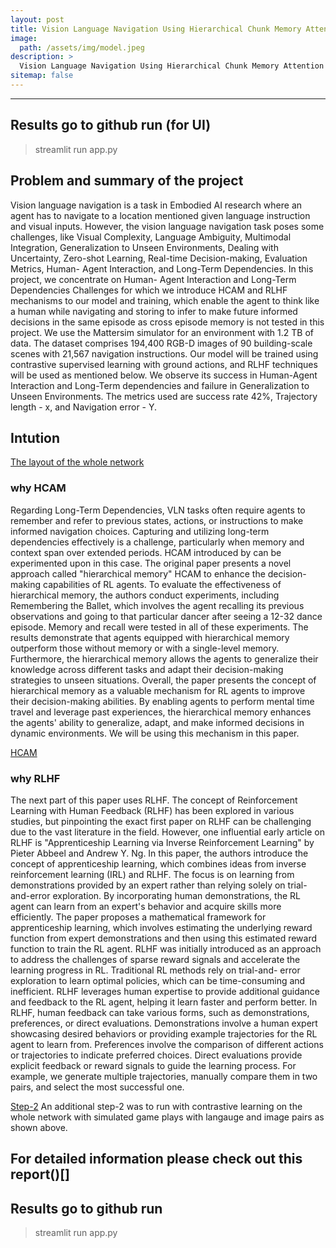 ```yaml
---
layout: post
title: Vision Language Navigation Using Hierarchical Chunk Memory Attention and Reinforcement Learning with Human Feedback
image: 
  path: /assets/img/model.jpeg
description: >
  Vision Language Navigation Using Hierarchical Chunk Memory Attention and Reinforcement Learning with Human Feedback
sitemap: false
---
```

---

## Results go to github run (for UI)
> streamlit run app.py


## Problem and summary of the project

Vision language navigation is a task in Embodied AI research where an agent has to navigate to a location mentioned given language instruction and visual inputs. However, the vision language navigation task poses some challenges, like Visual Complexity, Language Ambiguity, Multimodal Integration, Generalization to Unseen Environments, Dealing with Uncertainty, Zero-shot Learning, Real-time Decision-making, Evaluation Metrics, Human- Agent Interaction, and Long-Term Dependencies. In this project, we concentrate on Human- Agent Interaction and Long-Term Dependencies Challenges for which we introduce HCAM and RLHF mechanisms to our model and training, which enable the agent to think like a human while navigating and storing to infer to make future informed decisions in the same episode as cross episode memory is not tested in this project. We use the Mattersim simulator for an environment with 1.2 TB of data. The dataset comprises 194,400 RGB-D images of 90 building-scale scenes with 21,567 navigation instructions. Our model will be trained using contrastive supervised learning with ground actions, and RLHF techniques will be used as mentioned below. We observe its success in Human-Agent Interaction and Long-Term dependencies and failure in Generalization to Unseen Environments. The metrics used are success rate 42%, Trajectory length - x, and Navigation error - Y.  

## Intution 

[The layout of the whole network](/assets/img/arvl.jpeg)

### why HCAM

Regarding Long-Term Dependencies, VLN tasks often require agents to remember and refer to previous states, actions, or instructions to make informed navigation choices. Capturing and utilizing long-term dependencies effectively is a challenge, particularly when memory and context span over extended periods. HCAM introduced by can be experimented upon in this case. The original paper presents a novel approach called "hierarchical memory" HCAM to enhance the decision-making capabilities of RL agents. To evaluate the effectiveness of hierarchical memory, the authors conduct experiments, including Remembering the Ballet, which involves the agent recalling its previous observations and going to that particular dancer after seeing a 12-32 dance episode. Memory and recall were tested in all of these experiments. The results demonstrate that agents equipped with hierarchical memory outperform those without memory or with a single-level memory.
Furthermore, the hierarchical memory allows the agents to generalize their knowledge across different tasks and adapt their decision-making strategies to unseen situations. Overall, the paper presents the concept of hierarchical memory as a valuable mechanism for RL agents to improve their decision-making abilities. By enabling agents to perform mental time travel and leverage past experiences, the hierarchical memory enhances the agents' ability to generalize, adapt, and make informed decisions in dynamic environments. We will be using this mechanism in this paper.

[HCAM](assets/img/Hcam.png)

### why RLHF

The next part of this paper uses RLHF. The concept of Reinforcement Learning with Human Feedback (RLHF) has been explored in various studies, but pinpointing the exact first paper on RLHF can be challenging due to the vast literature in the field. However, one influential early article on RLHF is "Apprenticeship Learning via Inverse Reinforcement Learning" by Pieter Abbeel and Andrew Y. Ng. In this paper, the authors introduce the concept of apprenticeship learning, which combines ideas from inverse reinforcement learning (IRL) and RLHF. The focus is on learning from demonstrations provided by an expert rather than relying solely on trial-and-error exploration. By incorporating human demonstrations, the RL agent can learn from an expert's behavior and acquire skills more efficiently. The paper proposes a mathematical framework for apprenticeship learning, which involves estimating the underlying reward function from expert demonstrations and then using this estimated reward function to train the RL agent.
RLHF was initially introduced as an approach to address the challenges of sparse reward signals and accelerate the learning progress in RL. Traditional RL methods rely on trial-and- error exploration to learn optimal policies, which can be time-consuming and inefficient. RLHF leverages human expertise to provide additional guidance and feedback to the RL agent, helping it learn faster and perform better. In RLHF, human feedback can take various forms, such as demonstrations, preferences, or direct evaluations. Demonstrations involve a human expert showcasing desired behaviors or providing example trajectories for the RL agent to learn from. Preferences involve the comparison of different actions or trajectories to indicate preferred choices. Direct evaluations provide explicit feedback or reward signals to guide the learning process. For example, we generate multiple trajectories, manually compare them in two pairs, and select the most successful one.

[Step-2](assets/img/bgi.jpeg)
An additional step-2 was to run with contrastive learning on the whole network with simulated game plays with langauge and image pairs as shown above.


## For detailed information please check out this report()[]
## Results go to github run 
> streamlit run app.py


